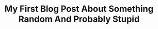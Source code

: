 ---
#layout: post
title: 'My First Blog Post About Something Random And Probably Stupid'
published: true
permalink: 
category:
categories:
tags:
#thumb: /assets/articles/file.jpg
thumb: https://ununsplash.imgix.net/photo-1422479516648-9b1f0b6e8da8?dpr=2&fit=crop&fm=jpg&h=725&q=75&w=1050
---